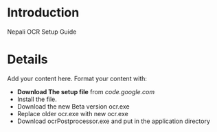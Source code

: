 # Introduction #

Nepali OCR Setup Guide


# Details #

Add your content here.  Format your content with:
  * **Download The setup file** from _code.google.com_
  * Install the file.
  * Download the new Beta version ocr.exe
  * Replace older ocr.exe with new ocr.exe
  * Download ocrPostprocessor.exe and put in the application directory